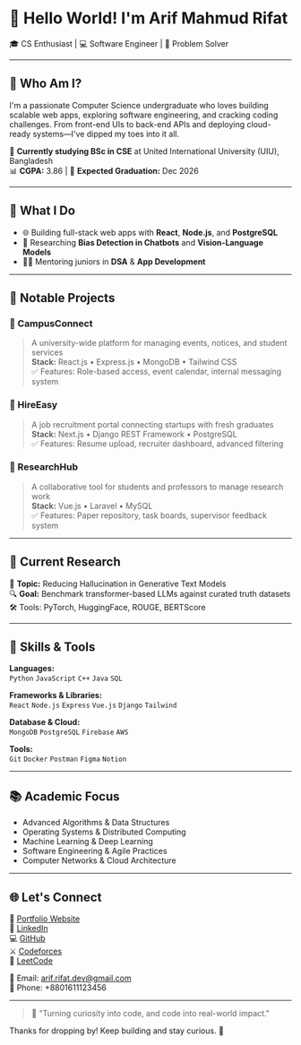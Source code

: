 # 👋 Hello World! I'm Arif Mahmud Rifat  
🎓 CS Enthusiast | 💻 Software Engineer | 🧩 Problem Solver

---

## 🚀 Who Am I?

I'm a passionate Computer Science undergraduate who loves building scalable web apps, exploring software engineering, and cracking coding challenges. From front-end UIs to back-end APIs and deploying cloud-ready systems—I've dipped my toes into it all.

📍 **Currently studying BSc in CSE** at United International University (UIU), Bangladesh  
📊 **CGPA:** 3.86 | 🎯 **Expected Graduation:** Dec 2026  

---

## 🔧 What I Do

- 🌐 Building full-stack web apps with **React**, **Node.js**, and **PostgreSQL**
- 🤖 Researching **Bias Detection in Chatbots** and **Vision-Language Models**
- 🧑‍🏫 Mentoring juniors in **DSA** & **App Development**

---

## 💼 Notable Projects

### 🔹 CampusConnect
> A university-wide platform for managing events, notices, and student services  
**Stack:** React.js • Express.js • MongoDB • Tailwind CSS  
✅ Features: Role-based access, event calendar, internal messaging system

### 🔹 HireEasy
> A job recruitment portal connecting startups with fresh graduates  
**Stack:** Next.js • Django REST Framework • PostgreSQL  
✅ Features: Resume upload, recruiter dashboard, advanced filtering

### 🔹 ResearchHub
> A collaborative tool for students and professors to manage research work  
**Stack:** Vue.js • Laravel • MySQL  
✅ Features: Paper repository, task boards, supervisor feedback system

---

## 🔬 Current Research

🧠 **Topic:** Reducing Hallucination in Generative Text Models  
🔍 **Goal:** Benchmark transformer-based LLMs against curated truth datasets  
🛠️ Tools: PyTorch, HuggingFace, ROUGE, BERTScore

---

## 📌 Skills & Tools

**Languages:**  
`Python` `JavaScript` `C++` `Java` `SQL`

**Frameworks & Libraries:**  
`React` `Node.js` `Express` `Vue.js` `Django` `Tailwind`

**Database & Cloud:**  
`MongoDB` `PostgreSQL` `Firebase` `AWS`

**Tools:**  
`Git` `Docker` `Postman` `Figma` `Notion`

---

## 📚 Academic Focus

- Advanced Algorithms & Data Structures  
- Operating Systems & Distributed Computing  
- Machine Learning & Deep Learning  
- Software Engineering & Agile Practices  
- Computer Networks & Cloud Architecture

---

## 🌐 Let's Connect

🔗 [Portfolio Website](https://arifrifat.dev)  
💼 [LinkedIn](https://linkedin.com/in/arif-rifat-dev)  
💻 [GitHub](https://github.com/arifrifatdev)  
⚔️ [Codeforces](https://codeforces.com/profile/arif_13)  
🧠 [LeetCode](https://leetcode.com/arifrifat13)

📧 Email: arif.rifat.dev@gmail.com  
📱 Phone: +8801611123456  

---

> 🚀 "Turning curiosity into code, and code into real-world impact."

Thanks for dropping by! Keep building and stay curious. 🙌
